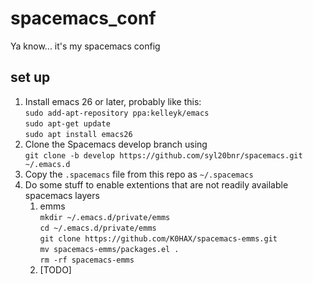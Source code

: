 # spacemacs_conf
Ya know... it's my spacemacs config
## set up
1. Install emacs 26 or later, probably like this:  
`sudo add-apt-repository ppa:kelleyk/emacs`  
`sudo apt-get update`  
`sudo apt install emacs26`
1. Clone the Spacemacs develop branch using  
`git clone -b develop https://github.com/syl20bnr/spacemacs.git ~/.emacs.d`
1. Copy the `.spacemacs` file from this repo as `~/.spacemacs`
1. Do some stuff to enable extentions that are not readily available spacemacs layers
    1. emms  
    `mkdir ~/.emacs.d/private/emms`  
    `cd ~/.emacs.d/private/emms`  
    `git clone https://github.com/K0HAX/spacemacs-emms.git`  
    `mv spacemacs-emms/packages.el .`  
    `rm -rf spacemacs-emms`  
    1. [TODO]
